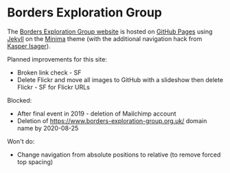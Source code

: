 # Borders Exploration Group

The [Borders Exploration Group website](https://www.borders-exploration-group.org.uk/) is hosted on [GitHub Pages](https://pages.github.com/) using [Jekyll](https://jekyllrb.com/) on the [Minima](https://github.com/jekyll/minima) theme (with the additional navigation hack from [Kasper Isager](https://gist.github.com/kasperisager/9416313)).

Planned improvements for this site:
* Broken link check - SF
* Delete Flickr and move all images to GitHub with a slideshow then delete Flickr - SF for Flickr URLs

Blocked:
* After final event in 2019 - deletion of Mailchimp account
* Deletion of https://www.borders-exploration-group.org.uk/ domain name by 2020-08-25

Won't do:
* Change navigation from absolute positions to relative (to remove forced top spacing)
